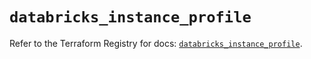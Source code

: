 # `databricks_instance_profile`

Refer to the Terraform Registry for docs: [`databricks_instance_profile`](https://registry.terraform.io/providers/databricks/databricks/1.66.0/docs/resources/instance_profile).
